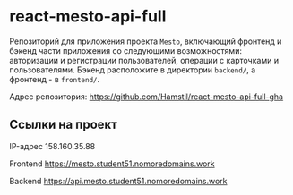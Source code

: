 # react-mesto-api-full
Репозиторий для приложения проекта `Mesto`, включающий фронтенд и бэкенд части приложения со следующими возможностями: авторизации и регистрации пользователей, операции с карточками и пользователями. Бэкенд расположите в директории `backend/`, а фронтенд - в `frontend/`. 
  
Адрес репозитория: https://github.com/Hamstil/react-mesto-api-full-gha

## Ссылки на проект

IP-адрес 158.160.35.88

Frontend https://mesto.student51.nomoredomains.work

Backend https://api.mesto.student51.nomoredomains.work

